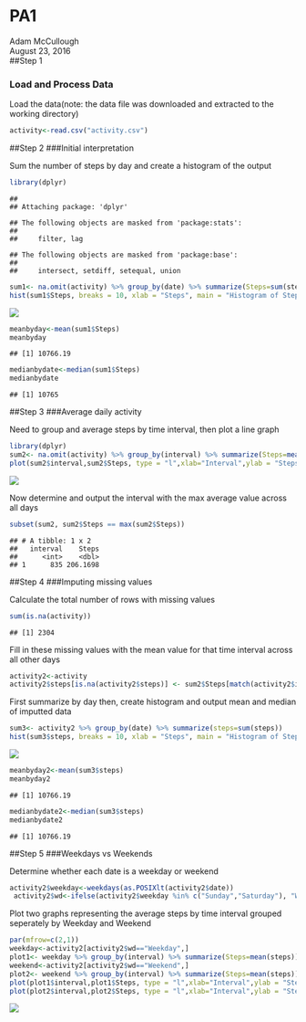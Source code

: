 # PA1
Adam McCullough  
August 23, 2016  
##Step 1
### Load and Process Data

Load the data(note: the data file was downloaded and extracted to the working directory)

```r
activity<-read.csv("activity.csv")
```

##Step 2
###Initial interpretation

Sum the number of steps by day and create a histogram of the output

```r
library(dplyr)
```

```
## 
## Attaching package: 'dplyr'
```

```
## The following objects are masked from 'package:stats':
## 
##     filter, lag
```

```
## The following objects are masked from 'package:base':
## 
##     intersect, setdiff, setequal, union
```

```r
sum1<- na.omit(activity) %>% group_by(date) %>% summarize(Steps=sum(steps))
hist(sum1$Steps, breaks = 10, xlab = "Steps", main = "Histogram of Steps by Day")
```

![](PA1_files/figure-html/unnamed-chunk-2-1.png)<!-- -->

```r
meanbyday<-mean(sum1$Steps)
meanbyday
```

```
## [1] 10766.19
```

```r
medianbydate<-median(sum1$Steps)
medianbydate
```

```
## [1] 10765
```

##Step 3
###Average daily activity

Need to group and average steps by time interval, then plot a line graph

```r
library(dplyr)
sum2<- na.omit(activity) %>% group_by(interval) %>% summarize(Steps=mean(steps))
plot(sum2$interval,sum2$Steps, type = "l",xlab="Interval",ylab = "Steps",main = "Steps by Time Interval")
```

![](PA1_files/figure-html/unnamed-chunk-3-1.png)<!-- -->

Now determine and output the interval with the max average value across all days

```r
subset(sum2, sum2$Steps == max(sum2$Steps))
```

```
## # A tibble: 1 x 2
##   interval    Steps
##      <int>    <dbl>
## 1      835 206.1698
```

##Step 4 
###Imputing missing values

Calculate the total number of rows with missing values

```r
sum(is.na(activity))
```

```
## [1] 2304
```

Fill in these missing values with the mean value for that time interval across all other days

```r
activity2<-activity
activity2$steps[is.na(activity2$steps)] <- sum2$Steps[match(activity2$interval[is.na(activity2$steps)],sum2$interval)]
```

First summarize by day then, create histogram and output mean and median of imputted data

```r
sum3<- activity2 %>% group_by(date) %>% summarize(steps=sum(steps))
hist(sum3$steps, breaks = 10, xlab = "Steps", main = "Histogram of Steps by Day")
```

![](PA1_files/figure-html/unnamed-chunk-6-1.png)<!-- -->

```r
meanbyday2<-mean(sum3$steps)
meanbyday2
```

```
## [1] 10766.19
```

```r
medianbydate2<-median(sum3$steps)
medianbydate2
```

```
## [1] 10766.19
```
##Step 5
###Weekdays vs Weekends

Determine whether each date is a weekday or weekend

```r
activity2$weekday<-weekdays(as.POSIXlt(activity2$date))
 activity2$wd<-ifelse(activity2$weekday %in% c("Sunday","Saturday"), "Weekend", "Weekday")
```

Plot two graphs representing the average steps by time interval grouped seperately by Weekday and Weekend

```r
par(mfrow=c(2,1))
weekday<-activity2[activity2$wd=="Weekday",]
plot1<- weekday %>% group_by(interval) %>% summarize(Steps=mean(steps))
weekend<-activity2[activity2$wd=="Weekend",]
plot2<- weekend %>% group_by(interval) %>% summarize(Steps=mean(steps))
plot(plot1$interval,plot1$Steps, type = "l",xlab="Interval",ylab = "Steps",main = "Steps by Time Interval- Weekday")
plot(plot2$interval,plot2$Steps, type = "l",xlab="Interval",ylab = "Steps",main = "Steps by Time Interval- Weekend")
```

![](PA1_files/figure-html/unnamed-chunk-8-1.png)<!-- -->
